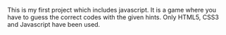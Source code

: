 This is my first project which includes javascript.
It is a game where you have to guess the correct codes with the given hints.
Only HTML5, CSS3 and Javascript have been used.
